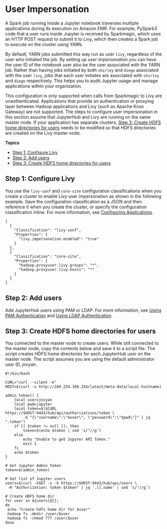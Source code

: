 # User Impersonation<a name="emr-jupyterhub-user-impersonation"></a>

A Spark job running inside a Jupyter notebook traverses multiple applications during its execution on Amazon EMR\. For example, PySpark3 code that a user runs inside Jupyter is received by Sparkmagic, which uses an HTTP POST request to submit it to Livy, which then creates a Spark job to execute on the cluster using YARN\.

By default, YARN jobs submitted this way run as user `livy`, regardless of the user who initiated the job\. By setting up *user impersonation* you can have the user ID of the notebook user also be the user associated with the YARN job\. Rather than having jobs initiated by both `shirley` and `diego` associated with the user `livy`, jobs that each user initiates are associated with `shirley` and `diego` respectively\. This helps you to audit Jupyter usage and manage applications within your organization\.

This configuration is only supported when calls from Sparkmagic to Livy are unauthenticated\. Applications that provide an authentication or proxying layer between Hadoop applications and Livy \(such as Apache Knox Gateway\) are not supported\. The steps to configure user impersonation in this section assume that JupyterHub and Livy are running on the same master node\. If your application has separate clusters, [Step 3: Create HDFS home directories for users](#Step3-UserImpersonation) needs to be modified so that HDFS directories are created on the Livy master node\.

**Topics**
+ [Step 1: Configure Livy](#Step1-UserImpersonation)
+ [Step 2: Add users](#Step2-UserImpersonation)
+ [Step 3: Create HDFS home directories for users](#Step3-UserImpersonation)

## Step 1: Configure Livy<a name="Step1-UserImpersonation"></a>

You use the `livy-conf` and `core-site` configuration classifications when you create a cluster to enable Livy user impersonation as shown in the following example\. Save the configuration classification as a JSON and then reference it when you create the cluster, or specify the configuration classification inline\. For more information, see [Configuring Applications](emr-configure-apps.md)\.

```
[
  {
    "Classification": "livy-conf",
    "Properties": {
      "livy.impersonation.enabled": "true"
    }
  },
  {
    "Classification": "core-site",
    "Properties": {
      "hadoop.proxyuser.livy.groups": "*",
      "hadoop.proxyuser.livy.hosts": "*"
    }
  }
]
```

## Step 2: Add users<a name="Step2-UserImpersonation"></a>

Add JupyterHub users using PAM or LDAP\. For more information, see [Using PAM Authentication](emr-jupyterhub-pam-users.md) and [Using LDAP Authentication](emr-jupyterhub-ldap-users.md)\.

## Step 3: Create HDFS home directories for users<a name="Step3-UserImpersonation"></a>

You connected to the master node to create users\. While still connected to the master node, copy the contents below and save it to a script file\. The script creates HDFS home directories for each JupyterHub user on the master node\. The script assumes you are using the default administrator user ID, *jovyan*\.

```
#!/bin/bash

CURL="curl --silent -k"
HOST=$(curl -s http://169.254.169.254/latest/meta-data/local-hostname)

admin_token() {
    local user=jovyan
    local pwd=jupyter
    local token=$($CURL https://$HOST:9443/hub/api/authorizations/token \
        -d "{\"username\":\"$user\", \"password\":\"$pwd\"}" | jq ".token")
    if [[ $token != null ]]; then
        token=$(echo $token | sed 's/"//g')
    else
        echo "Unable to get Jupyter API Token."
        exit 1
    fi
    echo $token
}

# Get Jupyter Admin token
token=$(admin_token)

# Get list of Jupyter users
users=$(curl -XGET -s -k https://$HOST:9443/hub/api/users \
 -H "Authorization: token $token" | jq '.[].name' | sed 's/"//g')

# Create HDFS home dir 
for user in ${users[@]}; 
do
 echo "Create hdfs home dir for $user"
 hadoop fs -mkdir /user/$user
 hadoop fs -chmod 777 /user/$user
done
```